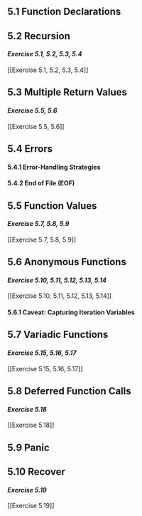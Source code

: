 ## 5.1 Function Declarations

## 5.2 Recursion
#### *Exercise 5.1, 5.2, 5.3, 5.4*
[[Exercise 5.1, 5.2, 5.3, 5.4]] 
## 5.3 Multiple Return Values
#### *Exercise 5.5, 5.6*
[[Exercise 5.5, 5.6]] 
## 5.4 Errors
#### 5.4.1 Error-Handling Strategies
#### 5.4.2 End of File (EOF)
## 5.5 Function Values
#### *Exercise 5.7, 5.8, 5.9*
[[Exercise 5.7, 5.8, 5.9]] 
## 5.6 Anonymous Functions
#### *Exercise 5.10, 5.11, 5.12, 5.13, 5.14*
[[Exercise 5.10, 5.11, 5.12, 5.13, 5.14]]  
#### 5.6.1 Caveat: Capturing Iteration Variables

## 5.7 Variadic Functions
#### *Exercise 5.15, 5.16, 5.17*
[[Exercise 5.15, 5.16, 5.17]]  
## 5.8 Deferred Function Calls
#### *Exercise 5.18*
[[Exercise 5.18]]  
## 5.9 Panic
## 5.10 Recover
#### *Exercise 5.19*
[[Exercise 5.19]]  
